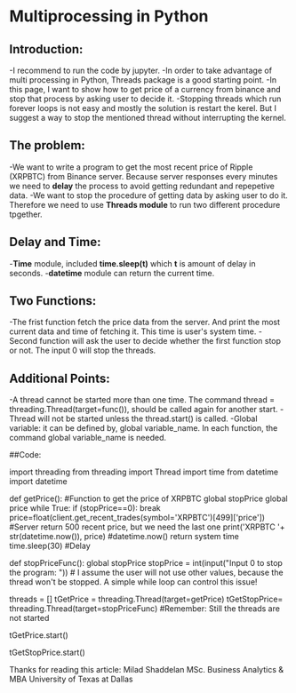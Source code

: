 # Multiprocessing in Python

## Introduction:
-I recommend to run the code by jupyter.
-In order to take advantage of multi processing in Python, Threads package is a good starting point.
-In this page, I want to show how to get price of a currency from binance and stop that process by asking user to decide it.
-Stopping threads which run forever loops is not easy and mostly the solution is restart the kerel. But I suggest a way to stop the mentioned thread without interrupting the kernel.

## The problem:
-We want to write a program to get the most recent price of Ripple (XRPBTC) from Binance server. Because server responses every minutes
we need to **delay** the process to avoid getting redundant and repepetive data.
-We want to stop the procedure of getting data by asking user to do it. Therefore we need to use **Threads module** to run two different procedure tpgether.

## Delay and Time:
-**Time** module, included **time.sleep(t)** which **t** is amount of delay in seconds.
-**datetime** module can return the current time.
## Two Functions:
-The frist function fetch the price data from the server. And print the most current data and time of fetching it. This time is user's system time.
-Second function will ask the user to decide whether the first function stop or not. The input 0 will stop the threads.

## Additional Points:
-A thread cannot be started more than one time. The command thread = threading.Thread(target=func()), should be called again for another start.
-Thread will not be started unless the thread.start() is called. 
-Global variable: it can be defined by, global variable_name. In each function, the command global variable_name is needed.

##Code:

import threading 
from threading import Thread
import time
from datetime import datetime

def getPrice(): #Function to get the price of XRPBTC
    global stopPrice
    global price
    while True:
        if (stopPrice==0):
            break
        price=float(client.get_recent_trades(symbol='XRPBTC')[499]['price']) #Server return 500 recent price, but we need the last one
        print('XRPBTC '+ str(datetime.now()), price) #datetime.now() return system time
        time.sleep(30) #Delay
       
def stopPriceFunc():
    global stopPrice
    stopPrice = int(input("Input 0 to stop the program: ")) # I assume the user will not use other values, because the thread won't be stopped. A simple while loop can control this issue!
    
threads = []
tGetPrice = threading.Thread(target=getPrice)
tGetStopPrice= threading.Thread(target=stopPriceFunc)
#Remember: Still the threads are not started

tGetPrice.start()

tGetStopPrice.start()

Thanks for reading this article:
Milad Shaddelan
MSc. Business Analytics & MBA
University of Texas at Dallas
